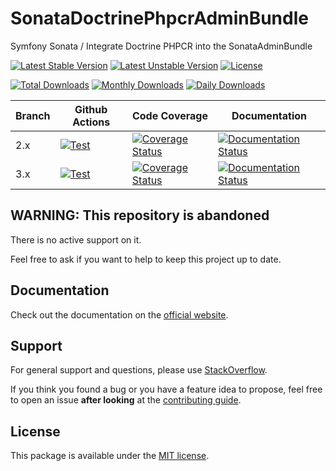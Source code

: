 <!--
DO NOT EDIT THIS FILE!

It's auto-generated by sonata-project/dev-kit package.
-->

# SonataDoctrinePhpcrAdminBundle

Symfony Sonata / Integrate Doctrine PHPCR into the SonataAdminBundle

[![Latest Stable Version](https://poser.pugx.org/sonata-project/doctrine-phpcr-admin-bundle/v/stable)](https://packagist.org/packages/sonata-project/doctrine-phpcr-admin-bundle)
[![Latest Unstable Version](https://poser.pugx.org/sonata-project/doctrine-phpcr-admin-bundle/v/unstable)](https://packagist.org/packages/sonata-project/doctrine-phpcr-admin-bundle)
[![License](https://poser.pugx.org/sonata-project/doctrine-phpcr-admin-bundle/license)](https://packagist.org/packages/sonata-project/doctrine-phpcr-admin-bundle)

[![Total Downloads](https://poser.pugx.org/sonata-project/doctrine-phpcr-admin-bundle/downloads)](https://packagist.org/packages/sonata-project/doctrine-phpcr-admin-bundle)
[![Monthly Downloads](https://poser.pugx.org/sonata-project/doctrine-phpcr-admin-bundle/d/monthly)](https://packagist.org/packages/sonata-project/doctrine-phpcr-admin-bundle)
[![Daily Downloads](https://poser.pugx.org/sonata-project/doctrine-phpcr-admin-bundle/d/daily)](https://packagist.org/packages/sonata-project/doctrine-phpcr-admin-bundle)

Branch | Github Actions | Code Coverage | Documentation |
------ | -------------- | ------------- | ------------- |
2.x    | [![Test][test_stable_badge]][test_stable_link]     | [![Coverage Status][coverage_stable_badge]][coverage_stable_link]     | [![Documentation Status][documentation_stable_badge]][documentation_stable_link]     |
3.x | [![Test][test_unstable_badge]][test_unstable_link] | [![Coverage Status][coverage_unstable_badge]][coverage_unstable_link] | [![Documentation Status][documentation_unstable_badge]][documentation_unstable_link] |

## WARNING: This repository is abandoned

There is no active support on it.

Feel free to ask if you want to help to keep this project up to date.

## Documentation

Check out the documentation on the [official website](https://docs.sonata-project.org/projects/SonataDoctrinePhpcrAdminBundle).

## Support

For general support and questions, please use [StackOverflow](http://stackoverflow.com/questions/tagged/sonata).

If you think you found a bug or you have a feature idea to propose, feel free to open an issue
**after looking** at the [contributing guide](CONTRIBUTING.md).

## License

This package is available under the [MIT license](LICENSE).

[test_stable_badge]: https://github.com/sonata-project/SonataDoctrinePhpcrAdminBundle/workflows/Test/badge.svg?branch=2.x
[test_stable_link]: https://github.com/sonata-project/SonataDoctrinePhpcrAdminBundle/actions?query=workflow:test+branch:2.x
[test_unstable_badge]: https://github.com/sonata-project/SonataDoctrinePhpcrAdminBundle/workflows/Test/badge.svg?branch=3.x
[test_unstable_link]: https://github.com/sonata-project/SonataDoctrinePhpcrAdminBundle/actions?query=workflow:test+branch:3.x

[coverage_stable_badge]: https://codecov.io/gh/sonata-project/SonataDoctrinePhpcrAdminBundle/branch/2.x/graph/badge.svg
[coverage_stable_link]: https://codecov.io/gh/sonata-project/SonataDoctrinePhpcrAdminBundle/branch/2.x
[coverage_unstable_badge]: https://codecov.io/gh/sonata-project/SonataDoctrinePhpcrAdminBundle/branch/3.x/graph/badge.svg
[coverage_unstable_link]: https://codecov.io/gh/sonata-project/SonataDoctrinePhpcrAdminBundle/branch/3.x

[documentation_stable_badge]: https://readthedocs.org/projects/sonatadoctrinephpcradminbundle/badge/?version=2.x
[documentation_stable_link]: https://docs.sonata-project.org/projects/SonataDoctrinePhpcrAdminBundle/en/2.x/?badge=2.x
[documentation_unstable_badge]: https://readthedocs.org/projects/sonatadoctrinephpcradminbundle/badge/?version=3.x
[documentation_unstable_link]: https://docs.sonata-project.org/projects/SonataDoctrinePhpcrAdminBundle/en/3.x/?badge=3.x

